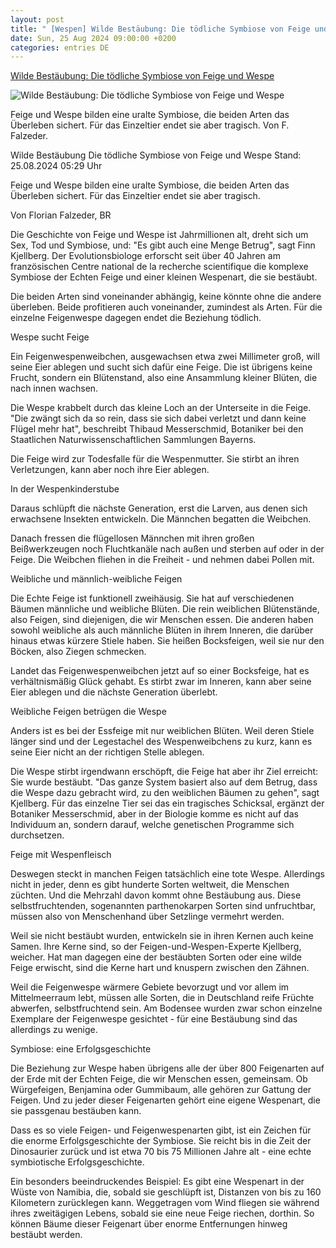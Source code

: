```yaml
---
layout: post
title: " [Wespen] Wilde Bestäubung: Die tödliche Symbiose von Feige und Wespe"
date: Sun, 25 Aug 2024 09:00:00 +0200
categories: entries DE
---
```

[Wilde Bestäubung: Die tödliche Symbiose von Feige und Wespe](https://www.tagesschau.de/wissen/bestaeubung-feige-wespe-100.html)

![Wilde Bestäubung: Die tödliche Symbiose von Feige und Wespe](https://images.tagesschau.de/image/0cf620a3-5a33-4447-a4aa-c16ff5ccea82/AAABkX-dZoA/AAABkUqnCZ0/16x9-1280/blastophaga-psenes-100.jpg)

Feige und Wespe bilden eine uralte Symbiose, die beiden Arten das Überleben sichert. Für das Einzeltier endet sie aber tragisch. Von F. Falzeder.

Wilde Bestäubung Die tödliche Symbiose von Feige und Wespe Stand: 25.08.2024 05:29 Uhr

Feige und Wespe bilden eine uralte Symbiose, die beiden Arten das Überleben sichert. Für das Einzeltier endet sie aber tragisch.

Von Florian Falzeder, BR

Die Geschichte von Feige und Wespe ist Jahrmillionen alt, dreht sich um Sex, Tod und Symbiose, und: "Es gibt auch eine Menge Betrug", sagt Finn Kjellberg. Der Evolutionsbiologe erforscht seit über 40 Jahren am französischen Centre national de la recherche scientifique die komplexe Symbiose der Echten Feige und einer kleinen Wespenart, die sie bestäubt.

Die beiden Arten sind voneinander abhängig, keine könnte ohne die andere überleben. Beide profitieren auch voneinander, zumindest als Arten. Für die einzelne Feigenwespe dagegen endet die Beziehung tödlich.

Wespe sucht Feige

Ein Feigenwespenweibchen, ausgewachsen etwa zwei Millimeter groß, will seine Eier ablegen und sucht sich dafür eine Feige. Die ist übrigens keine Frucht, sondern ein Blütenstand, also eine Ansammlung kleiner Blüten, die nach innen wachsen.

Die Wespe krabbelt durch das kleine Loch an der Unterseite in die Feige. "Die zwängt sich da so rein, dass sie sich dabei verletzt und dann keine Flügel mehr hat", beschreibt Thibaud Messerschmid, Botaniker bei den Staatlichen Naturwissenschaftlichen Sammlungen Bayerns.

Die Feige wird zur Todesfalle für die Wespenmutter. Sie stirbt an ihren Verletzungen, kann aber noch ihre Eier ablegen.

In der Wespenkinderstube

Daraus schlüpft die nächste Generation, erst die Larven, aus denen sich erwachsene Insekten entwickeln. Die Männchen begatten die Weibchen.

Danach fressen die flügellosen Männchen mit ihren großen Beißwerkzeugen noch Fluchtkanäle nach außen und sterben auf oder in der Feige. Die Weibchen fliehen in die Freiheit - und nehmen dabei Pollen mit.

Weibliche und männlich-weibliche Feigen

Die Echte Feige ist funktionell zweihäusig. Sie hat auf verschiedenen Bäumen männliche und weibliche Blüten. Die rein weiblichen Blütenstände, also Feigen, sind diejenigen, die wir Menschen essen. Die anderen haben sowohl weibliche als auch männliche Blüten in ihrem Inneren, die darüber hinaus etwas kürzere Stiele haben. Sie heißen Bocksfeigen, weil sie nur den Böcken, also Ziegen schmecken.

Landet das Feigenwespenweibchen jetzt auf so einer Bocksfeige, hat es verhältnismäßig Glück gehabt. Es stirbt zwar im Inneren, kann aber seine Eier ablegen und die nächste Generation überlebt.

Weibliche Feigen betrügen die Wespe

Anders ist es bei der Essfeige mit nur weiblichen Blüten. Weil deren Stiele länger sind und der Legestachel des Wespenweibchens zu kurz, kann es seine Eier nicht an der richtigen Stelle ablegen.

Die Wespe stirbt irgendwann erschöpft, die Feige hat aber ihr Ziel erreicht: Sie wurde bestäubt. "Das ganze System basiert also auf dem Betrug, dass die Wespe dazu gebracht wird, zu den weiblichen Bäumen zu gehen", sagt Kjellberg. Für das einzelne Tier sei das ein tragisches Schicksal, ergänzt der Botaniker Messerschmid, aber in der Biologie komme es nicht auf das Individuum an, sondern darauf, welche genetischen Programme sich durchsetzen.

Feige mit Wespenfleisch

Deswegen steckt in manchen Feigen tatsächlich eine tote Wespe. Allerdings nicht in jeder, denn es gibt hunderte Sorten weltweit, die Menschen züchten. Und die Mehrzahl davon kommt ohne Bestäubung aus. Diese selbstfruchtenden, sogenannten parthenokarpen Sorten sind unfruchtbar, müssen also von Menschenhand über Setzlinge vermehrt werden.

Weil sie nicht bestäubt wurden, entwickeln sie in ihren Kernen auch keine Samen. Ihre Kerne sind, so der Feigen-und-Wespen-Experte Kjellberg, weicher. Hat man dagegen eine der bestäubten Sorten oder eine wilde Feige erwischt, sind die Kerne hart und knuspern zwischen den Zähnen.

Weil die Feigenwespe wärmere Gebiete bevorzugt und vor allem im Mittelmeerraum lebt, müssen alle Sorten, die in Deutschland reife Früchte abwerfen, selbstfruchtend sein. Am Bodensee wurden zwar schon einzelne Exemplare der Feigenwespe gesichtet - für eine Bestäubung sind das allerdings zu wenige.

Symbiose: eine Erfolgsgeschichte

Die Beziehung zur Wespe haben übrigens alle der über 800 Feigenarten auf der Erde mit der Echten Feige, die wir Menschen essen, gemeinsam. Ob Würgefeigen, Benjamina oder Gummibaum, alle gehören zur Gattung der Feigen. Und zu jeder dieser Feigenarten gehört eine eigene Wespenart, die sie passgenau bestäuben kann.

Dass es so viele Feigen- und Feigenwespenarten gibt, ist ein Zeichen für die enorme Erfolgsgeschichte der Symbiose. Sie reicht bis in die Zeit der Dinosaurier zurück und ist etwa 70 bis 75 Millionen Jahre alt - eine echte symbiotische Erfolgsgeschichte.

Ein besonders beeindruckendes Beispiel: Es gibt eine Wespenart in der Wüste von Namibia, die, sobald sie geschlüpft ist, Distanzen von bis zu 160 Kilometern zurücklegen kann. Weggetragen vom Wind fliegen sie während ihres zweitägigen Lebens, sobald sie eine neue Feige riechen, dorthin. So können Bäume dieser Feigenart über enorme Entfernungen hinweg bestäubt werden.

